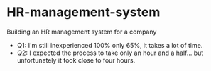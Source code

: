 # HR-management-system
Building an HR management system for a company

- Q1: I'm still inexperienced 100% only 65%, it takes a lot of time.
- Q2: I expected the process to take only an hour and a half... but unfortunately it took close to four hours.